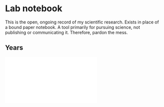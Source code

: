 # Lab notebook

This is the open, ongoing record of my scientific research. Exists in place of a bound paper notebook. A tool primarily for pursuing science, not publishing or communicating it. Therefore, pardon the mess.

## Years
![2023](lab_notebook.md)
